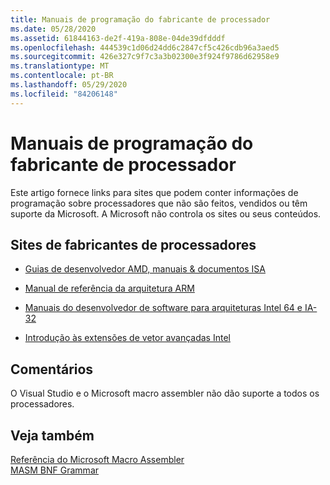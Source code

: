 ```yaml
---
title: Manuais de programação do fabricante de processador
ms.date: 05/28/2020
ms.assetid: 61844163-de2f-419a-808e-04de39dfdddf
ms.openlocfilehash: 444539c1d06d24dd6c2847cf5c426cdb96a3aed5
ms.sourcegitcommit: 426e327c9f7c3a3b02300e3f924f9786d62958e9
ms.translationtype: MT
ms.contentlocale: pt-BR
ms.lasthandoff: 05/29/2020
ms.locfileid: "84206148"
---
```

# <a name="processor-manufacturer-programming-manuals"></a>Manuais de programação do fabricante de processador

Este artigo fornece links para sites que podem conter informações de programação sobre processadores que não são feitos, vendidos ou têm suporte da Microsoft. A Microsoft não controla os sites ou seus conteúdos.

## <a name="processor-manufacturer-websites"></a>Sites de fabricantes de processadores

- [Guias de desenvolvedor AMD, manuais & documentos ISA](https://developer.amd.com/resources/developer-guides-manuals/)

- [Manual de referência da arquitetura ARM](https://developer.arm.com/docs/ddi0487/fb)

- [Manuais do desenvolvedor de software para arquiteturas Intel 64 e IA-32](https://software.intel.com/articles/intel-sdm)

- [Introdução às extensões de vetor avançadas Intel](https://software.intel.com/articles/introduction-to-intel-advanced-vector-extensions)

## <a name="remarks"></a>Comentários

O Visual Studio e o Microsoft macro assembler não dão suporte a todos os processadores.

## <a name="see-also"></a>Veja também

[Referência do Microsoft Macro Assembler](microsoft-macro-assembler-reference.md)\
[MASM BNF Grammar](masm-bnf-grammar.md)

